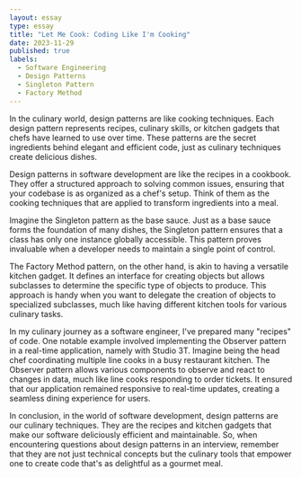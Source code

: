 ```yaml
---
layout: essay
type: essay
title: "Let Me Cook: Coding Like I'm Cooking"
date: 2023-11-29
published: true
labels:
  - Software Engineering
  - Design Patterns
  - Singleton Pattern
  - Factory Method
---
```


In the culinary world, design patterns are like cooking techniques. Each design pattern represents recipes, culinary skills, or kitchen gadgets that chefs have learned to use over time. These patterns are the secret ingredients behind elegant and efficient code, just as culinary techniques create delicious dishes.

Design patterns in software development are like the recipes in a cookbook. They offer a structured approach to solving common issues, ensuring that your codebase is as organized as a chef's setup. Think of them as the cooking techniques that are applied to transform ingredients into a meal.

Imagine the Singleton pattern as the base sauce. Just as a base sauce forms the foundation of many dishes, the Singleton pattern ensures that a class has only one instance globally accessible. This pattern proves invaluable when a developer needs to maintain a single point of control.

The Factory Method pattern, on the other hand, is akin to having a versatile kitchen gadget. It defines an interface for creating objects but allows subclasses to determine the specific type of objects to produce. This approach is handy when you want to delegate the creation of objects to specialized subclasses, much like having different kitchen tools for various culinary tasks.

In my culinary journey as a software engineer, I've prepared many "recipes" of code. One notable example involved implementing the Observer pattern in a real-time application, namely with Studio 3T. Imagine being the head chef coordinating multiple line cooks in a busy restaurant kitchen. The Observer pattern allows various components to observe and react to changes in data, much like line cooks responding to order tickets. It ensured that our application remained responsive to real-time updates, creating a seamless dining experience for users.

In conclusion, in the world of software development, design patterns are our culinary techniques. They are the recipes and kitchen gadgets that make our software deliciously efficient and maintainable. So, when encountering questions about design patterns in an interview, remember that they are not just technical concepts but the culinary tools that empower one to create code that's as delightful as a gourmet meal. 
